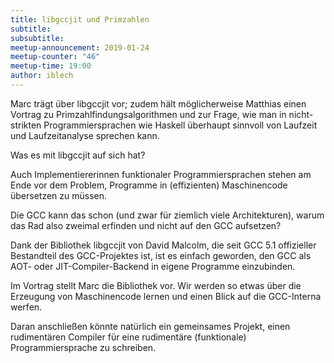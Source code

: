 ```yaml
---
title: libgccjit und Primzahlen
subtitle:
subsubtitle: 
meetup-announcement: 2019-01-24
meetup-counter: "46"
meetup-time: 19:00
author: iblech
---
```


Marc trägt über libgccjit vor; zudem hält möglicherweise Matthias einen
Vortrag zu Primzahlfindungsalgorithmen und zur Frage, wie man in nicht-strikten
Programmiersprachen wie Haskell überhaupt sinnvoll von Laufzeit und
Laufzeitanalyse sprechen kann.

Was es mit libgccjit auf sich hat?

Auch Implementiererinnen funktionaler Programmiersprachen stehen am Ende
vor dem Problem, Programme in (effizienten) Maschinencode übersetzen
zu müssen.

Die GCC kann das schon (und zwar für ziemlich viele Architekturen),
warum das Rad also zweimal erfinden und nicht auf den GCC aufsetzen?

Dank der Bibliothek libgccjit von David Malcolm, die seit GCC 5.1
offizieller Bestandteil des GCC-Projektes ist, ist es einfach
geworden, den GCC als AOT- oder JIT-Compiler-Backend in eigene
Programme einzubinden.

Im Vortrag stellt Marc die Bibliothek vor. Wir werden so etwas über die
Erzeugung von Maschinencode lernen und einen Blick auf die
GCC-Interna werfen.

Daran anschließen könnte natürlich ein gemeinsames Projekt, einen
rudimentären Compiler für eine rudimentäre (funktionale)
Programmiersprache zu schreiben.
